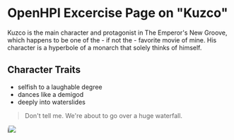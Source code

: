 # OpenHPI Excercise Page on "Kuzco"

Kuzco is the main character and protagonist in The Emperor's New Groove, which happens to be one of the - if not the - favorite movie of mine. His character is a hyperbole of a monarch that solely thinks of himself.

## Character Traits

* selfish to a laughable degree
* dances like a demigod
* deeply into waterslides

> Don't tell me. We're about to go over a huge waterfall.

i<img src="https://upload.wikimedia.org/wikipedia/en/6/69/Grooveposter.jpg"/>
